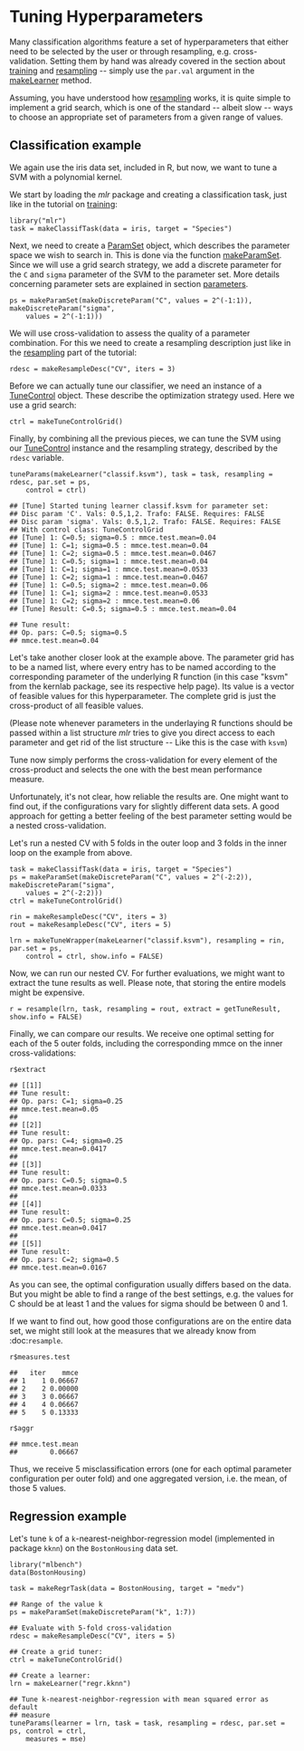 Tuning Hyperparameters
======================

Many classification algorithms feature a set of hyperparameters that
either need to be selected by the user or through resampling,
e.g. cross-validation. Setting them by hand was already covered in the
section about [training](train.md) and [resampling](resample.md) -- simply use the
`par.val` argument in the [makeLearner](http://berndbischl.github.io/mlr/man/makeLearner.html) method.

Assuming, you have understood how [resampling](resample.md) works, it is
quite simple to implement a grid search, which is one of the standard
-- albeit slow -- ways to choose an appropriate set of parameters from a
given range of values.


Classification example
----------------------

We again use the iris data set, included in R, but now, we want to
tune a SVM with a polynomial kernel.

We start by loading the *mlr* package and creating a classification
task, just like in the tutorial on [training](train.md):


```splus
library("mlr")
task = makeClassifTask(data = iris, target = "Species")
```


Next, we need to create a [ParamSet](http://berndbischl.github.io/ParamHelpers/man/makeParamSet.html) object, which describes the parameter space 
we wish to search in. This is done via the function [makeParamSet](http://berndbischl.github.io/ParamHelpers/man/makeParamSet.html).
Since we will use a grid search strategy, we add a discrete parameter for the 
`C` and `sigma` parameter of the SVM to the parameter set.
More details concerning parameter sets are explained in section [parameters](parameters.md).


```splus
ps = makeParamSet(makeDiscreteParam("C", values = 2^(-1:1)), makeDiscreteParam("sigma", 
    values = 2^(-1:1)))
```


We will use cross-validation to assess the quality of a parameter
combination. For this we need to create a resampling description just
like in the [resampling](resample.md) part of the tutorial:


```splus
rdesc = makeResampleDesc("CV", iters = 3)
```


Before we can actually tune our classifier, we need an instance of a
[TuneControl](http://berndbischl.github.io/mlr/man/TuneControl.html) object. These describe the optimization strategy
used. Here we use a grid search:


```splus
ctrl = makeTuneControlGrid()
```


Finally, by combining all the previous pieces, we can tune the SVM
using our [TuneControl](http://berndbischl.github.io/mlr/man/TuneControl.html) instance and the resampling strategy,
described by the `rdesc` variable.


```splus
tuneParams(makeLearner("classif.ksvm"), task = task, resampling = rdesc, par.set = ps, 
    control = ctrl)
```

```
## [Tune] Started tuning learner classif.ksvm for parameter set:
## Disc param 'C'. Vals: 0.5,1,2. Trafo: FALSE. Requires: FALSE
## Disc param 'sigma'. Vals: 0.5,1,2. Trafo: FALSE. Requires: FALSE
## With control class: TuneControlGrid
## [Tune] 1: C=0.5; sigma=0.5 : mmce.test.mean=0.04
## [Tune] 1: C=1; sigma=0.5 : mmce.test.mean=0.04
## [Tune] 1: C=2; sigma=0.5 : mmce.test.mean=0.0467
## [Tune] 1: C=0.5; sigma=1 : mmce.test.mean=0.04
## [Tune] 1: C=1; sigma=1 : mmce.test.mean=0.0533
## [Tune] 1: C=2; sigma=1 : mmce.test.mean=0.0467
## [Tune] 1: C=0.5; sigma=2 : mmce.test.mean=0.06
## [Tune] 1: C=1; sigma=2 : mmce.test.mean=0.0533
## [Tune] 1: C=2; sigma=2 : mmce.test.mean=0.06
## [Tune] Result: C=0.5; sigma=0.5 : mmce.test.mean=0.04
```

```
## Tune result:
## Op. pars: C=0.5; sigma=0.5
## mmce.test.mean=0.04
```


Let's take another closer look at the example above. The parameter grid has
to be a named list, where every entry has to be named according to the
corresponding parameter of the underlying R function (in this case
"ksvm" from the kernlab package, see its respective help page).  Its
value is a vector of feasible values for this hyperparameter. The
complete grid is just the cross-product of all feasible values.

(Please note whenever parameters in the underlaying R functions should be 
passed within a list structure *mlr* tries to give you direct access to
each parameter and get rid of the list structure -- Like this is the case with `ksvm`) 

Tune now simply performs the cross-validation for every element of the
cross-product and selects the one with the best mean performance
measure.

Unfortunately, it's not clear, how reliable the results are. One might
want to find out, if the configurations vary for slightly different data sets.
A good approach for getting a better feeling of the best parameter setting
would be a nested cross-validation.

Let's run a nested CV with 5 folds in the outer loop and 3 folds in the
inner loop on the example from above.


```splus
task = makeClassifTask(data = iris, target = "Species")
ps = makeParamSet(makeDiscreteParam("C", values = 2^(-2:2)), makeDiscreteParam("sigma", 
    values = 2^(-2:2)))
ctrl = makeTuneControlGrid()

rin = makeResampleDesc("CV", iters = 3)
rout = makeResampleDesc("CV", iters = 5)

lrn = makeTuneWrapper(makeLearner("classif.ksvm"), resampling = rin, par.set = ps, 
    control = ctrl, show.info = FALSE)
```


Now, we can run our nested CV. For further evaluations, we might
want to extract the tune results as well. Please note, that storing the
entire models might be expensive.


```splus
r = resample(lrn, task, resampling = rout, extract = getTuneResult, show.info = FALSE)
```


Finally, we can compare our results. We receive one optimal setting for
each of the 5 outer folds, including the corresponding mmce on the inner
cross-validations:


```splus
r$extract
```

```
## [[1]]
## Tune result:
## Op. pars: C=1; sigma=0.25
## mmce.test.mean=0.05
## 
## [[2]]
## Tune result:
## Op. pars: C=4; sigma=0.25
## mmce.test.mean=0.0417
## 
## [[3]]
## Tune result:
## Op. pars: C=0.5; sigma=0.5
## mmce.test.mean=0.0333
## 
## [[4]]
## Tune result:
## Op. pars: C=0.5; sigma=0.25
## mmce.test.mean=0.0417
## 
## [[5]]
## Tune result:
## Op. pars: C=2; sigma=0.5
## mmce.test.mean=0.0167
```


As you can see, the optimal configuration usually differs based on the data.
But you might be able to find a range of the best settings, e.g. the values
for C should be at least 1 and the values for sigma should be between 0 and 1.

If we want to find out, how good those configurations are on the entire data
set, we might still look at the measures that we already know from
:doc:`resample`.


```splus
r$measures.test
```

```
##   iter    mmce
## 1    1 0.06667
## 2    2 0.00000
## 3    3 0.06667
## 4    4 0.06667
## 5    5 0.13333
```

```splus
r$aggr
```

```
## mmce.test.mean 
##        0.06667
```


Thus, we receive 5 misclassification errors (one for each optimal parameter
configuration per outer fold) and one aggregated version, i.e. the mean,
of those 5 values.

Regression example
------------------

Let's tune `k` of a `k`-nearest-neighbor-regression model (implemented
in package ``kknn``) on the ``BostonHousing`` data set.


```splus
library("mlbench")
data(BostonHousing)

task = makeRegrTask(data = BostonHousing, target = "medv")

## Range of the value k
ps = makeParamSet(makeDiscreteParam("k", 1:7))

## Evaluate with 5-fold cross-validation
rdesc = makeResampleDesc("CV", iters = 5)

## Create a grid tuner:
ctrl = makeTuneControlGrid()

## Create a learner:
lrn = makeLearner("regr.kknn")

## Tune k-nearest-neighbor-regression with mean squared error as default
## measure
tuneParams(learner = lrn, task = task, resampling = rdesc, par.set = ps, control = ctrl, 
    measures = mse)
```





<!--(
.. |tune-varsel_processing| image:: /_images/tune-varsel_processing.png
     :align: middle
     :width: 50em
     :alt: Variable selection as a tuning.
     
)-->

